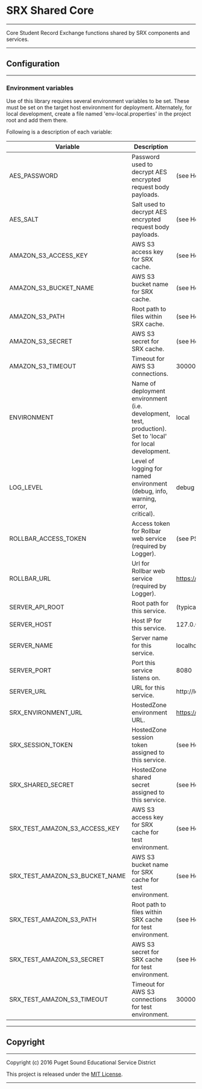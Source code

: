 # SRX Shared Core
***
Core Student Record Exchange functions shared by SRX components and services.

***
## Configuration
***

### Environment variables
Use of this library requires several environment variables to be set.
These must be set on the target host environment for deployment.
Alternately, for local development, create a file named 'env-local.properties' in the project root and add them there.

Following is a description of each variable:

Variable 					            | Description 																									| Example
--------- 					            | ----------- 																									| -------
AES_PASSWORD                            | Password used to decrypt AES encrypted request body payloads.                                                 | (see Heroku)                                                                                                        |
AES_SALT                                | Salt used to decrypt AES encrypted request body payloads.                                                     | (see Heroku)                                                                                                     |
AMAZON_S3_ACCESS_KEY                    | AWS S3 access key for SRX cache.                                                                              | (see Heroku)
AMAZON_S3_BUCKET_NAME                   | AWS S3 bucket name for SRX cache.                                                                             | (see Heroku)
AMAZON_S3_PATH                          | Root path to files within SRX cache.                                                                          | (see Heroku)
AMAZON_S3_SECRET                        | AWS S3 secret for SRX cache.                                                                                  | (see Heroku)
AMAZON_S3_TIMEOUT                       | Timeout for AWS S3 connections.                                                                               | 300000
ENVIRONMENT 				            | Name of deployment environment (i.e. development, test, production). Set to 'local' for local development.	| local
LOG_LEVEL 					            | Level of logging for named environment (debug, info, warning, error, critical).								| debug
ROLLBAR_ACCESS_TOKEN 		            | Access token for Rollbar web service (required by Logger).													| (see PSESD administrator)
ROLLBAR_URL 				            | Url for Rollbar web service (required by Logger).																| https://api.rollbar.com/api/1/item/
SERVER_API_ROOT                         | Root path for this service.                                                                                   | (typically leave blank)
SERVER_HOST                             | Host IP for this service.                                                                                     | 127.0.0.1
SERVER_NAME                             | Server name for this service.                                                                                 | localhost
SERVER_PORT                             | Port this service listens on.                                                                                 | 8080
SERVER_URL                              | URL for this service.                                                                                         | http://localhost
SRX_ENVIRONMENT_URL                     | HostedZone environment URL.                                                                                   | https://example.hostedzone.com/svcs/dev/requestProvider
SRX_SESSION_TOKEN                       | HostedZone session token assigned to this service.                                                            | (see HostedZone configuration)
SRX_SHARED_SECRET                       | HostedZone shared secret assigned to this service.                                                            | (see HostedZone configuration)
SRX_TEST_AMAZON_S3_ACCESS_KEY           | AWS S3 access key for SRX cache for test environment.                                                         | (see Heroku)
SRX_TEST_AMAZON_S3_BUCKET_NAME          | AWS S3 bucket name for SRX cache for test environment.                                                        | (see Heroku)
SRX_TEST_AMAZON_S3_PATH                 | Root path to files within SRX cache for test environment.                                                     | (see Heroku)
SRX_TEST_AMAZON_S3_SECRET               | AWS S3 secret for SRX cache for test environment.                                                             | (see Heroku)
SRX_TEST_AMAZON_S3_TIMEOUT              | Timeout for AWS S3 connections for test environment.                                                          | 300000

***
## Copyright
***

Copyright (c) 2016 Puget Sound Educational Service District

This project is released under the [MIT License](https://github.com/PSESD/srx-shared-core/blob/master/LICENSE.md).

********